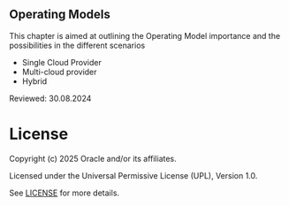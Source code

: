 ## Operating Models

This chapter is aimed at outlining the Operating Model importance and the possibilities in the different scenarios

- Single Cloud Provider
- Multi-cloud provider
- Hybrid 

Reviewed: 30.08.2024

# License

Copyright (c) 2025 Oracle and/or its affiliates.

Licensed under the Universal Permissive License (UPL), Version 1.0.

See [LICENSE](https://github.com/oracle-devrel/technology-engineering/blob/main/LICENSE) for more details.
